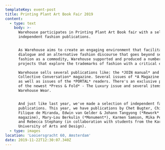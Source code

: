 ```yaml
---
templateKey: event-post
title: Printing Plant Art Book Fair 2019
content:
  - type: text
    body: >-
      Warehouse participates in Printing Plant Art Book fair with a selection of
      independent fashion publications.


      As Warehouse aims to create an engaging environment that facilitates
      dialogue and an alternative fashion discourse that goes beyond seeing
      fashion as a commodity, Warehouse supported and produced a number of
      projects that explore the trademarks of fashion with a critical eye.

      Warehouse sells several publications like: the *JOIN manual* and the *JOIN
      Collective Conversation* magazine. Several issues of *A Magazine Reader*,
      as well as issues of the *PORTAL* readers. There's an exclusive pre-sale
      of the newest *Press & Fold* - The Luxury issue and several items of
      Warehouse Wear.


      And just like last year, we've made a selection of independent fashion
      publications. This year, we have publications by Chet Bugter, Chinouk
      Filique de Miranda, Edwin van Gelder & Johann Tangyong (*Rework*
      magazine), Mary-Lou Berkulin (*Monument*), Karmen Samson, Mika Perlmutter
      and Rebecca Stephany (in collaboration with students from the Karlsruhe
      University of Arts and Design).
  - type: images
location: 'Looiersgracht 60, Amsterdam'
date: 2019-11-22T12:30:07.340Z
---
```

